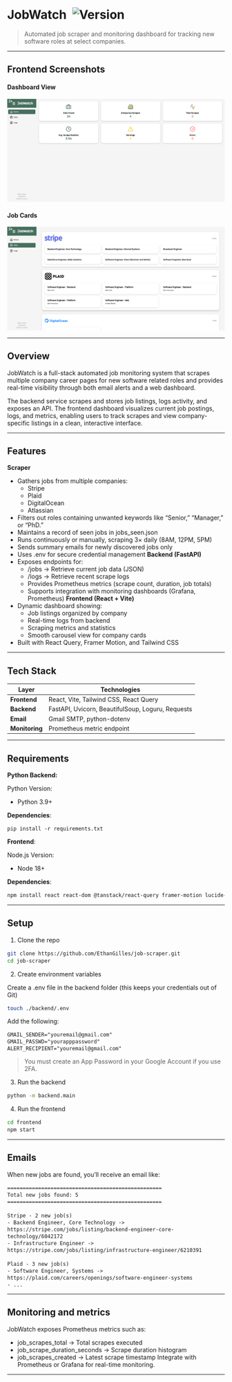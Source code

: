 # JobWatch &nbsp;![Version](https://img.shields.io/badge/version-0.7.7-blue?style=for-the-badge)
> Automated job scraper and monitoring dashboard 
for tracking new software roles at select companies.

---
## Frontend Screenshots
#### Dashboard View                                
![Dashboard Screenshot](https://github.com/EthanGilles/EthanGilles/blob/6e1a3fea0e881e49888331ece1bfaa0ae46db1ce/pics/jobwatchhome.png) 

#### Job Cards
![Job Cards Screenshot](https://github.com/EthanGilles/EthanGilles/blob/6e1a3fea0e881e49888331ece1bfaa0ae46db1ce/pics/jobwatchjobs.png)

---
## Overview
JobWatch is a full-stack automated job monitoring system that scrapes multiple 
company career pages for new software related roles and provides real-time 
visibility through both email alerts and a web dashboard.

The backend service scrapes and stores job listings, logs activity, and 
exposes an API. The frontend dashboard visualizes current job postings, logs, 
and metrics, enabling users to track scrapes and view company-specific
listings in a clean, interactive interface.

---
## Features
**Scraper**
- Gathers jobs from multiple companies:
    - Stripe
    - Plaid
    - DigitalOcean
    - Atlassian
- Filters out roles containing unwanted keywords like “Senior,” “Manager,” or “PhD.”
- Maintains a record of seen jobs in jobs_seen.json
- Runs continuously or manually, scraping 3× daily (8AM, 12PM, 5PM)
- Sends summary emails for newly discovered jobs only
- Uses .env for secure credential management
**Backend (FastAPI)**
- Exposes endpoints for:
    - /jobs → Retrieve current job data (JSON)
    - /logs → Retrieve recent scrape logs
    - Provides Prometheus metrics (scrape count, duration, job totals)
    - Supports integration with monitoring dashboards (Grafana, Prometheus)
**Frontend (React + Vite)**
- Dynamic dashboard showing:
    - Job listings organized by company
    - Real-time logs from backend
    - Scraping metrics and statistics
    - Smooth carousel view for company cards
- Built with React Query, Framer Motion, and Tailwind CSS

---
## Tech Stack
| Layer | Technologies |
|-------|---------------|
| **Frontend** | React, Vite, Tailwind CSS, React Query |
| **Backend** | FastAPI, Uvicorn, BeautifulSoup, Loguru, Requests |
| **Email** | Gmail SMTP, python-dotenv |
| **Monitoring** | Prometheus metric endpoint |

---
## Requirements

**Python Backend:**

Python Version:
- Python 3.9+

**Dependencies**:
```
pip install -r requirements.txt
```

**Frontend**:

Node.js Version:
- Node 18+

**Dependencies**:
```bash
npm install react react-dom @tanstack/react-query framer-motion lucide-react tailwindcss @fontsource/rubik
```

---
## Setup

1. Clone the repo

```bash
git clone https://github.com/EthanGilles/job-scraper.git
cd job-scraper
```

2. Create environment variables

Create a .env file in the backend folder (this keeps your credentials out of Git)
```bash
touch ./backend/.env
```

Add the following:
```
GMAIL_SENDER="youremail@gmail.com"
GMAIL_PASSWD="yourapppassword"
ALERT_RECIPIENT="youremail@gmail.com"
```
> You must create an App Password in your Google Account if you use 2FA.

3. Run the backend
```bash
python -m backend.main
```

4. Run the frontend
```bash
cd frontend
npm start
```


---
## Emails
When new jobs are found, you’ll receive an email like:

```
==================================================
Total new jobs found: 5
==================================================

Stripe - 2 new job(s)
- Backend Engineer, Core Technology -> https://stripe.com/jobs/listing/backend-engineer-core-technology/6042172
- Infrastructure Engineer -> https://stripe.com/jobs/listing/infrastructure-engineer/6210391

Plaid - 3 new job(s)
- Software Engineer, Systems -> https://plaid.com/careers/openings/software-engineer-systems
- ...
```

---
## Monitoring and metrics
JobWatch exposes Prometheus metrics such as:
- job_scrapes_total → Total scrapes executed
- job_scrape_duration_seconds → Scrape duration histogram
- job_scrapes_created → Latest scrape timestamp
Integrate with Prometheus or Grafana for real-time monitoring.

---
